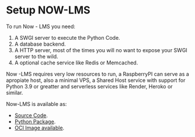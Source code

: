 # Setup NOW-LMS

To run Now - LMS you need:

1. A SWGI server to execute the Python Code.
2. A database backend.
3. A HTTP server, most of the times you will no want to expose your SWGI server to the wild.
4. A optional cache service like Redis or Memcached.

Now -LMS requires very low resources to run, a RaspberryPI can serve as a apropiate host, also a minimal VPS, a Shared Host service with support for Python 3.9 or greatter and serverless services like Render, Heroko or similar.

Now-LMS is available as:

- [Source Code](https://github.com/bmosoluciones/now-lms).
- [Python Package](https://pypi.org/project/now-lms/).
- [OCI Image available](https://quay.io/repository/bmosoluciones/now_lms).
